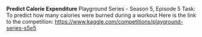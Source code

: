 **Predict Calorie Expenditure**
Playground Series - Season 5, Episode 5
Task: To predict how many calories were burned during a workout
Here is the link to the competition: https://www.kaggle.com/competitions/playground-series-s5e5
